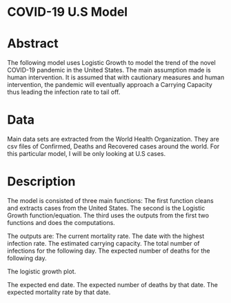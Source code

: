 # COVID-19 U.S Model

# Abstract
The following model uses Logistic Growth to model the trend of the novel COVID-19 pandemic in the United States. The main assumption made is human intervention. It is assumed that with cautionary measures and human intervention, the pandemic will eventually approach a Carrying Capacity thus leading the infection rate to tail off. 

# Data
Main data sets are extracted from the World Health Organization. They are csv files of Confirmed, Deaths and Recovered cases around the world. For this particular model, I will be only looking at U.S cases.

# Description
The model is consisted of three main functions:
The first function cleans and extracts cases from the United States.
The second is the Logistic Growth function/equation.
The third uses the outputs from the first two functions and does the computations. 

The outputs are:
The current mortality rate.
The date with the highest infection rate.
The estimated carrying capacity.
The total number of infections for the following day.
The expected number of deaths for the following day.

The logistic growth plot.

The expected end date.
The expected number of deaths by that date.
The expected mortality rate by that date.
